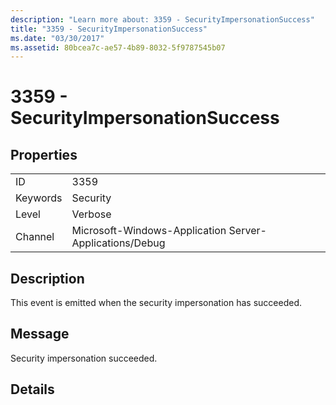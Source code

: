 ```yaml
---
description: "Learn more about: 3359 - SecurityImpersonationSuccess"
title: "3359 - SecurityImpersonationSuccess"
ms.date: "03/30/2017"
ms.assetid: 80bcea7c-ae57-4b89-8032-5f9787545b07
---
```

# 3359 - SecurityImpersonationSuccess

## Properties  
  
|||  
|-|-|  
|ID|3359|  
|Keywords|Security|  
|Level|Verbose|  
|Channel|Microsoft-Windows-Application Server-Applications/Debug|  
  
## Description  

 This event is emitted when the security impersonation has succeeded.  
  
## Message  

 Security impersonation succeeded.  
  
## Details
